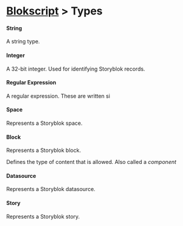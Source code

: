 # [Blokscript](/) > Types

#### String

A string type.

#### Integer

A 32-bit integer.  Used for identifying Storyblok records.

#### Regular Expression

A regular expression.  These are written si

#### Space

Represents a Storyblok space.

#### Block

Represents a Storyblok block.

Defines the type of content that is allowed.  Also called a *component*

#### Datasource

Represents a Storyblok datasource.

#### Story

Represents a Storyblok story.
